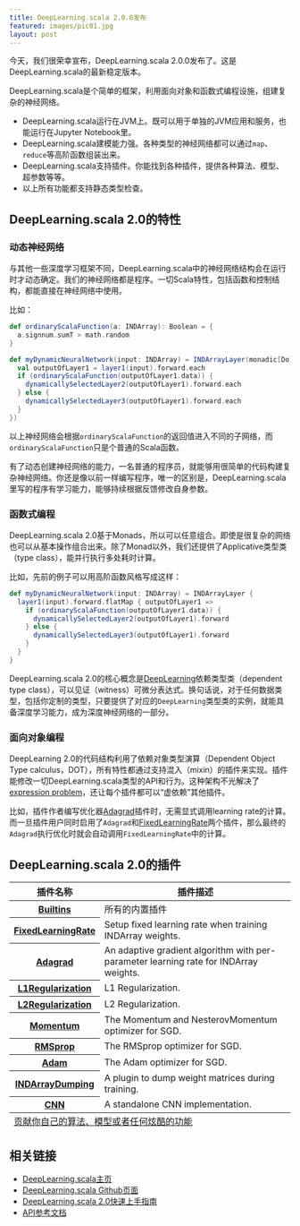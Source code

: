 ```yaml
---
title: DeepLearning.scala 2.0.0发布
featured: images/pic01.jpg
layout: post
---
```


今天，我们很荣幸宣布，DeepLearning.scala 2.0.0发布了。这是DeepLearning.scala的最新稳定版本。

DeepLearning.scala是个简单的框架，利用面向对象和函数式编程设施，组建复杂的神经网络。

* DeepLearning.scala运行在JVM上。既可以用于单独的JVM应用和服务，也能运行在Jupyter Notebook里。
* DeepLearning.scala建模能力强。各种类型的神经网络都可以通过`map`、`reduce`等高阶函数组装出来。
* DeepLearning.scala支持插件。你能找到各种插件，提供各种算法、模型、超参数等等。
* 以上所有功能都支持静态类型检查。

## DeepLearning.scala 2.0的特性

### 动态神经网络

与其他一些深度学习框架不同，DeepLearning.scala中的神经网络结构会在运行时才动态确定。我们的神经网络都是程序。一切Scala特性，包括函数和控制结构，都能直接在神经网络中使用。

比如：

``` scala
def ordinaryScalaFunction(a: INDArray): Boolean = {
  a.signnum.sumT > math.random
}

def myDynamicNeuralNetwork(input: INDArray) = INDArrayLayer(monadic[Do] {
  val outputOfLayer1 = layer1(input).forward.each
  if (ordinaryScalaFunction(outputOfLayer1.data)) {
    dynamicallySelectedLayer2(outputOfLayer1).forward.each
  } else {
    dynamicallySelectedLayer3(outputOfLayer1).forward.each
  }
})
```

以上神经网络会根据`ordinaryScalaFunction`的返回值进入不同的子网络，而`ordinaryScalaFunction`只是个普通的Scala函数。


有了动态创建神经网络的能力，一名普通的程序员，就能够用很简单的代码构建复杂神经网络。你还是像以前一样编写程序，唯一的区别是，DeepLearning.scala里写的程序有学习能力，能够持续根据反馈修改自身参数。

### 函数式编程

DeepLearning.scala 2.0基于Monads，所以可以任意组合。即使是很复杂的网络也可以从基本操作组合出来。除了Monad以外，我们还提供了Applicative类型类（type class），能并行执行多处耗时计算。

比如，先前的例子可以用高阶函数风格写成这样：

``` scala
def myDynamicNeuralNetwork(input: INDArray) = INDArrayLayer {
  layer1(input).forward.flatMap { outputOfLayer1 =>
    if (ordinaryScalaFunction(outputOfLayer1.data)) {
      dynamicallySelectedLayer2(outputOfLayer1).forward
    } else {
      dynamicallySelectedLayer3(outputOfLayer1).forward
    }
  }
}
```

DeepLearning.scala 2.0的核心概念是[DeepLearning](https://javadoc.io/page/com.thoughtworks.deeplearning/deeplearning_2.11/latest/com/thoughtworks/deeplearning/DeepLearning.html)依赖类型类（dependent type class），可以见证（witness）可微分表达式。换句话说，对于任何数据类型，包括你定制的类型，只要提供了对应的`DeepLearning`类型类的实例，就能具备深度学习能力，成为深度神经网络的一部分。

### 面向对象编程

DeepLearning 2.0的代码结构利用了依赖对象类型演算（Dependent Object Type calculus，DOT），所有特性都通过支持混入（mixin）的插件来实现。插件能修改一切DeepLearning.scala类型的API和行为。这种架构不光解决了[expression problem](https://en.wikipedia.org/wiki/Expression_problem)，还让每个插件都可以“虚依赖”其他插件。

比如，插件作者编写优化器[Adagrad](https://gist.github.com/Atry/89ee1baa4c161b8ccc1b82cdd9c109fe#file-adagrad-sc)插件时，无需显式调用learning rate的计算。而一旦插件用户同时启用了`Adagrad`和[FixedLearningRate](https://gist.github.com/Atry/1fb0608c655e3233e68b27ba99515f16#file-readme-ipynb)两个插件，那么最终的`Adagrad`执行优化时就会自动调用`FixedLearningRate`中的计算。

## DeepLearning.scala 2.0的插件

<table>
<thead>
<tr>
<th>
插件名称
</th>
<th>
插件描述
</th>
</tr>
</thead>
<tbody>
<tr>
<th>
<a href="https://www.javadoc.io/page/com.thoughtworks.deeplearning/plugins-builtins_2.11/latest/com/thoughtworks/deeplearning/plugins/Builtins.html">Builtins</a>
</th>
<td>
所有的内置插件
</td>
</tr>
<tr>
<th>
<a href="https://gist.github.com/Atry/1fb0608c655e3233e68b27ba99515f16#file-readme-ipynb">FixedLearningRate</a>
</th>
<td>
Setup fixed learning rate when training INDArray weights.
</td>
</tr>
<tr>
<th>
<a href="https://gist.github.com/Atry/89ee1baa4c161b8ccc1b82cdd9c109fe#file-adagrad-sc">Adagrad</a>
</th>
<td>
An adaptive gradient algorithm with per-parameter learning rate for INDArray weights.
</td>
</tr>
<tr>
<th>
<a href="https://gist.github.com/TerrorJack/8154015cc0ac5cfba8e351b642ef12b3#file-readme-ipynb">L1Regularization</a>
</th>
<td>
L1 Regularization.
</td>
</tr>
<tr>
<th>
<a href="https://gist.github.com/TerrorJack/a60ff752270c40a6485ee787837390aa#file-readme-ipynb">L2Regularization</a>
</th>
<td>
L2 Regularization.
</td>
</tr>
<tr>
<th>
<a href="https://gist.github.com/TerrorJack/08454c71448b626b013ddabd74d06adf#file-readme-ipynb">Momentum</a>
</th>
<td>
The Momentum and NesterovMomentum optimizer for SGD.
</td>
</tr>
<tr>
<th>
<a href="https://gist.github.com/TerrorJack/6b0640c76efc6788f13400ae91849e68#file-readme-ipynb">RMSprop</a>
</th>
<td>
The RMSprop optimizer for SGD.
</td>
</tr>
<tr>
<th>
<a href="https://gist.github.com/TerrorJack/4a4dd1929963a34bf20340022b0f03d3#file-readme-ipynb">Adam</a>
</th>
<td>
The Adam optimizer for SGD.
</td>
</tr>
<tr>
<th>
<a href="https://gist.github.com/TerrorJack/a7af811a0ee592d41ab57f2c5d49f08b#file-readme-ipynb">INDArrayDumping</a>
</th>
<td>
A plugin to dump weight matrices during training.
</td>
</tr>
<tr>
<th>
<a href="https://gist.github.com/TerrorJack/cdd9cc5adc82fc86abf8b4c72cd26e76#file-readme-ipynb">CNN</a>
</th>
<td>
A standalone CNN implementation.
</td>
</tr>
</tbody>
<tfoot>
<tr>
<td colspan="2"><a href="http://deeplearning.thoughtworks.school/get-involved">贡献你自己的算法、模型或者任何炫酷的功能</a></td>
</tr>
</tfoot>
</table>

## 相关链接

* [DeepLearning.scala主页](http://deeplearning.thoughtworks.school/)
* [DeepLearning.scala Github页面](https://github.com/ThoughtWorksInc/DeepLearning.scala/)
* [DeepLearning.scala 2.0快速上手指南](http://deeplearning.thoughtworks.school/demo/2.0.0-Preview/GettingStarted.html)
* [API参考文档](https://javadoc.io/page/com.thoughtworks.deeplearning/deeplearning_2.11/latest/com/thoughtworks/deeplearning/package.html)
